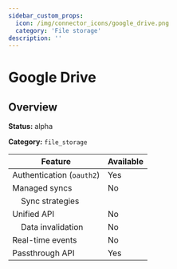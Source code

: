 ```yaml
---
sidebar_custom_props:
  icon: /img/connector_icons/google_drive.png
  category: 'File storage'
description: ''
---
```


# Google Drive

## Overview

**Status:** alpha

**Category:** `file_storage`

| Feature                              | Available |
| ------------------------------------ | --------- |
| Authentication (`oauth2`)            | Yes       |
| Managed syncs                        | No        |
| &nbsp;&nbsp;&nbsp; Sync strategies   |           |
| Unified API                          | No        |
| &nbsp;&nbsp;&nbsp; Data invalidation | No        |
| Real-time events                     | No        |
| Passthrough API                      | Yes       |
